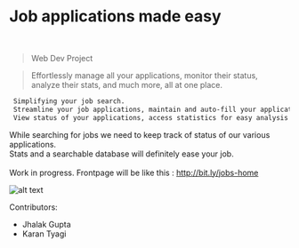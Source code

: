 # Job applications made easy
<br>

> Web Dev Project

> Effortlessly manage all your applications, monitor their status, <br>
> analyze their stats, and much more, all at one place.


```html
 Simplifying your job search.
 Streamline your job applications, maintain and auto-fill your applications database,
 View status of your applications, access statistics for easy analysis of work applications, and much more.
``` 

While searching for jobs we need to keep track of status of our various applications. <br>
Stats and a searchable database will definitely ease your job.
<br>
<br>
Work in progress. Frontpage will be like this : http://bit.ly/jobs-home
<br>

![alt text](https://github.com/KaranTyagi/job-applications-stats/blob/master/demo.gif)

Contributors:
* Jhalak Gupta
* Karan Tyagi
